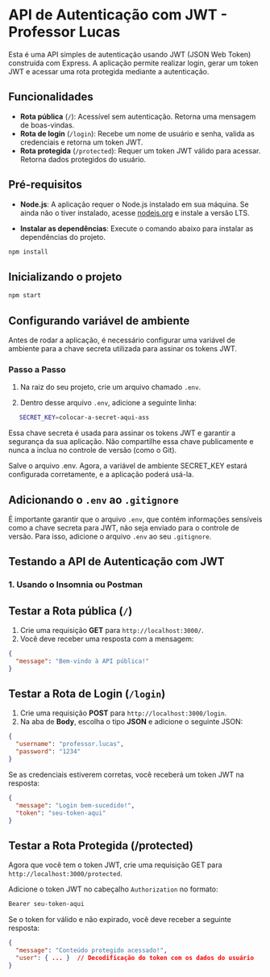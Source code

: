 # API de Autenticação com JWT - Professor Lucas

Esta é uma API simples de autenticação usando JWT (JSON Web Token) construída com Express.
A aplicação permite realizar login, gerar um token JWT e acessar uma rota protegida mediante a autenticação.

## Funcionalidades

- **Rota pública** (`/`): Acessível sem autenticação. Retorna uma mensagem de boas-vindas.
- **Rota de login** (`/login`): Recebe um nome de usuário e senha, valida as credenciais e retorna um token JWT.
- **Rota protegida** (`/protected`): Requer um token JWT válido para acessar. Retorna dados protegidos do usuário.

## Pré-requisitos

- **Node.js**: A aplicação requer o Node.js instalado em sua máquina. Se ainda não o tiver instalado, acesse [nodejs.org](https://nodejs.org/) e instale a versão LTS.

- **Instalar as dependências**: Execute o comando abaixo para instalar as dependências do projeto.

```bash
npm install
```

## Inicializando o projeto

```bash
npm start
```

## Configurando variável de ambiente

Antes de rodar a aplicação, é necessário configurar uma variável de ambiente para a chave secreta utilizada para assinar os tokens JWT.

### Passo a Passo

1. Na raiz do seu projeto, crie um arquivo chamado `.env`.

2. Dentro desse arquivo `.env`, adicione a seguinte linha:

```bash
   SECRET_KEY=colocar-a-secret-aqui-ass
```

Essa chave secreta é usada para assinar os tokens JWT e garantir a segurança da sua aplicação. Não compartilhe essa chave publicamente e nunca a inclua no controle de versão (como o Git).

Salve o arquivo .env.
Agora, a variável de ambiente SECRET_KEY estará configurada corretamente, e a aplicação poderá usá-la.

## Adicionando o `.env` ao `.gitignore`

É importante garantir que o arquivo `.env`, que contém informações sensíveis como a chave secreta para JWT, não seja enviado para o controle de versão. Para isso, adicione o arquivo `.env` ao seu `.gitignore`.

## Testando a API de Autenticação com JWT

### 1. Usando o Insomnia ou Postman

## Testar a Rota pública (`/`)

1. Crie uma requisição **GET** para `http://localhost:3000/`.
2. Você deve receber uma resposta com a mensagem:

```json
{
  "message": "Bem-vindo à API pública!"
}
```

## Testar a Rota de Login (`/login`)

1. Crie uma requisição **POST** para `http://localhost:3000/login`.
2. Na aba de **Body**, escolha o tipo **JSON** e adicione o seguinte JSON:

```json
{
  "username": "professor.lucas",
  "password": "1234"
}
```

Se as credenciais estiverem corretas, você receberá um token JWT na resposta:

```json
{
  "message": "Login bem-sucedido!",
  "token": "seu-token-aqui"
}
```

## Testar a Rota Protegida (/protected)

Agora que você tem o token JWT, crie uma requisição GET para `http://localhost:3000/protected`.

Adicione o token JWT no cabeçalho `Authorization` no formato:

```bash
Bearer seu-token-aqui

```

Se o token for válido e não expirado, você deve receber a seguinte resposta:

```json
{
  "message": "Conteúdo protegido acessado!",
  "user": { ... }  // Decodificação do token com os dados do usuário
}
```
